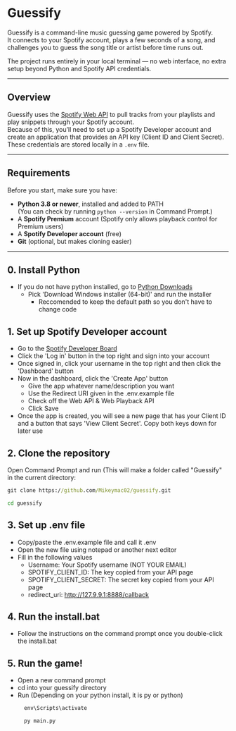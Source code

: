 # Guessify

Guessify is a command-line music guessing game powered by Spotify.  
It connects to your Spotify account, plays a few seconds of a song, and challenges you to guess the song title or artist before time runs out.

The project runs entirely in your local terminal — no web interface, no extra setup beyond Python and Spotify API credentials.

---

## Overview

Guessify uses the [Spotify Web API](https://developer.spotify.com) to pull tracks from your playlists and play snippets through your Spotify account.  
Because of this, you’ll need to set up a Spotify Developer account and create an application that provides an API key (Client ID and Client Secret).  
These credentials are stored locally in a `.env` file.

---

## Requirements

Before you start, make sure you have:

- **Python 3.8 or newer**, installed and added to PATH  
  (You can check by running `python --version` in Command Prompt.)
- A **Spotify Premium** account (Spotify only allows playback control for Premium users)
- A **Spotify Developer account** (free)
- **Git** (optional, but makes cloning easier)

---

## 0. Install Python
- If you do not have python installed, go to [Python Downloads](https://www.python.org/downloads/windows/)
    - Pick 'Download Windows installer (64-bit)' and run the installer
        - Reccomended to keep the default path so you don't have to change code
     
          
## 1. Set up Spotify Developer account

- Go to the [Spotify Developer Board](https://developer.spotify.com)
- Click the 'Log in' button in the top right and sign into your account
- Once signed in, click your username in the top right and then click the 'Dashboard' button
- Now in the dashboard, click the 'Create App' button
    - Give the app whatever name/description you want
    - Use the Redirect URI given in the .env.example file
    - Check off the Web API & Web Playback API
    - Click Save
- Once the app is created, you will see a new page that has your Client ID and a button that says 'View Client Secret'. Copy both keys down for later use

## 2. Clone the repository

Open Command Prompt and run (This will make a folder called "Guessify" in the current directory:

```cmd
git clone https://github.com/Mikeymac02/guessify.git

cd guessify
```

## 3. Set up .env file

- Copy/paste the .env.example file and call it .env
- Open the new file using notepad or another next editor
- Fill in the following values
  - Username: Your Spotify username (NOT YOUR EMAIL)
  - SPOTIFY_CLIENT_ID: The key copied from your API page
  - SPOTIFY_CLIENT_SECRET: The secret key copied from your API page
  - redirect_uri: http://127.9.9.1:8888/callback

## 4. Run the install.bat

- Follow the instructions on the command prompt once you double-click the install.bat

## 5. Run the game!

- Open a new command prompt
- cd into your guessify directory
- Run (Depending on your python install, it is py or python)
  ```cmd
    env\Scripts\activate
  
    py main.py
  ```





